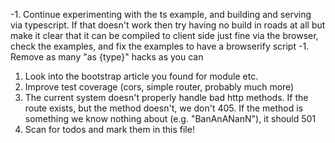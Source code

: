 -1. Continue experimenting with the ts example, and building and serving via typescript. If that doesn't work then try having no build in roads at all but make it clear that it can be compiled to client side just fine via the browser, check the examples, and fix the examples to have a browserify script
-1. Remove as many "as {type}" hacks as you can
1. Look into the bootstrap article you found for module etc.
2. Improve test coverage (cors, simple router, probably much more)
3. The current system doesn't properly handle bad http methods. If the route exists, but the method doesn't, we don't 405. If the method is something we know nothing about (e.g. "BanAnANanN"), it should 501
4. Scan for todos and mark them in this file!
